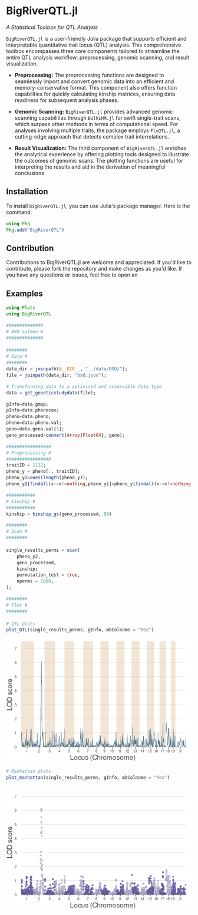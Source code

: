 # BigRiverQTL.jl



*A Statistical Toolbox for QTL Analysis*

`BigRiverQTL.jl` is a user-friendly Julia package that supports efficient and interpretable quantitative trait locus (QTL) analysis. This comprehensive toolbox encompasses three core components tailored to streamline the entire QTL analysis workflow: preprocessing, genomic scanning, and result visualization.

- **Preprocessing:** The preprocessing functions are designed to seamlessly import and convert genomic data into an efficient and memory-conservative format. This component also offers function capabilities for quickly calculating kinship matrices, ensuring data readiness for subsequent analysis phases.

- **Genomic Scanning:** `BigRiverQTL.jl` provides advanced genomic scanning capabilities through `BulkLMM.jl` for swift single-trait scans, which surpass other methods in terms of computational speed. For analyses involving multiple traits, the package employs `FlxQTL.jl`, a cutting-edge approach that detects complex trait interrelations.

- **Result Visualization:** The third component of `BigRiverQTL.jl` enriches the analytical experience by offering plotting tools designed to illustrate the outcomes of genomic scans. The plotting functions are useful for interpreting the results and aid in the derivation of meaningful conclusions


## Installation
To install `BigRiverQTL.jl`, you can use Julia's package manager. Here is the command:

```julia
using Pkg
Pkg.add("BigRiverQTL")
```



## Contribution
Contributions to BigRiverQTL.jl are welcome and appreciated. If you'd like to contribute, please fork the repository and make changes as you'd like. If you have any questions or issues, feel free to open an 


## Examples
```julia
using Plots
using BigRiverQTL
```


```julia
##############
# BXD spleen #
##############

########
# Data #
########
data_dir = joinpath(@__DIR__, "../data/BXD/");
file = joinpath(data_dir, "bxd.json");
```


```julia
# Transforming data to a optimised and accessible data type
data = get_geneticstudydata(file);
```


```julia
gInfo=data.gmap;
pInfo=data.phenocov;
pheno=data.pheno;
pheno=data.pheno.val;
geno=data.geno.val[1];
geno_processed=convert(Array{Float64}, geno);
```


```julia
#################
# Preprocessing #
#################
traitID = 1112;
pheno_y = pheno[:, traitID];
pheno_y2=ones(length(pheno_y));
pheno_y2[findall(x->x!=nothing,pheno_y)]=pheno_y[findall(x->x!=nothing,pheno_y)];
```


```julia
###########
# Kinship #
###########
kinship = kinship_gs(geno_processed,.99)
```


```julia
########
# Scan #
########

single_results_perms = scan(
	pheno_y2,
	geno_processed,
	kinship;
	permutation_test = true,
	nperms = 1000,
);
```


```julia
########
# Plot #
########

# QTL plots
plot_QTL(single_results_perms, gInfo, mbColname = "Pos")

```
![image](https://github.com/Durbadal0/BigRiverQTL.jl/blob/main/images/QTL_example.png)

```julia
# Manhattan plots
plot_manhattan(single_results_perms, gInfo, mbColname = "Pos")


```
![image](https://github.com/Durbadal0/BigRiverQTL.jl/blob/main/images/manhattan_example.png)

